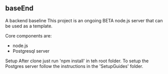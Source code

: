 **baseEnd**
---

A backend baseline
This project is an ongoing BETA node.js server that can be used as a template.

Core components are:
* node.js
* Postgresql server

Setup
After clone just run 'npm install' in teh root folder.
To setup the Postgres server follow the instructions in the 'SetupGuides' folder.







